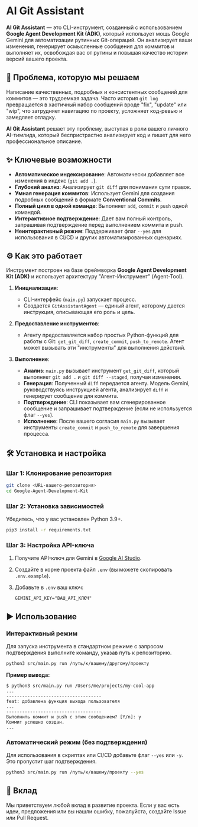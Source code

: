 # AI Git Assistant

**AI Git Assistant** — это CLI-инструмент, созданный с использованием **Google Agent Development Kit (ADK)**, который использует мощь Google Gemini для автоматизации рутинных Git-операций. Он анализирует ваши изменения, генерирует осмысленные сообщения для коммитов и выполняет их, освобождая вас от рутины и повышая качество истории версий вашего проекта.

## 🚀 Проблема, которую мы решаем

Написание качественных, подробных и консистентных сообщений для коммитов — это трудоемкая задача. Часто история `git log` превращается в хаотичный набор сообщений вроде "fix", "update" или "wip", что затрудняет навигацию по проекту, усложняет код-ревью и замедляет отладку.

**AI Git Assistant** решает эту проблему, выступая в роли вашего личного AI-тимлида, который беспристрастно анализирует код и пишет для него профессиональное описание.

## ✨ Ключевые возможности

- **Автоматическое индексирование**: Автоматически добавляет все изменения в индекс (`git add .`).
- **Глубокий анализ**: Анализирует `git diff` для понимания сути правок.
- **Умная генерация коммитов**: Использует Gemini для создания подробных сообщений в формате **Conventional Commits**.
- **Полный цикл в одной команде**: Выполняет `add`, `commit` и `push` одной командой.
- **Интерактивное подтверждение**: Дает вам полный контроль, запрашивая подтверждение перед выполнением коммита и push.
- **Неинтерактивный режим**: Поддерживает флаг `--yes` для использования в CI/CD и других автоматизированных сценариях.

## ⚙️ Как это работает

Инструмент построен на базе фреймворка **Google Agent Development Kit (ADK)** и использует архитектуру "Агент-Инструмент" (Agent-Tool).

1.  **Инициализация**:
    - CLI-интерфейс (`main.py`) запускает процесс.
    - Создается `GitAssistantAgent` — единый агент, которому дается инструкция, описывающая его роль и цель.

2.  **Предоставление инструментов**:
    - Агенту предоставляется набор простых Python-функций для работы с Git: `get_git_diff`, `create_commit`, `push_to_remote`. Агент может вызывать эти "инструменты" для выполнения действий.

3.  **Выполнение**:
    - **Анализ**: `main.py` вызывает инструмент `get_git_diff`, который выполняет `git add .` и `git diff --staged`, получая изменения.
    - **Генерация**: Полученный `diff` передается агенту. Модель Gemini, руководствуясь инструкцией агента, анализирует `diff` и генерирует сообщение для коммита.
    - **Подтверждение**: CLI показывает вам сгенерированное сообщение и запрашивает подтверждение (если не используется флаг `--yes`).
    - **Исполнение**: После вашего согласия `main.py` вызывает инструменты `create_commit` и `push_to_remote` для завершения процесса.

## 🛠️ Установка и настройка

### Шаг 1: Клонирование репозитория

```bash
git clone <URL-вашего-репозитория>
cd Google-Agent-Development-Kit
```

### Шаг 2: Установка зависимостей

Убедитесь, что у вас установлен Python 3.9+.

```bash
pip3 install -r requirements.txt
```

### Шаг 3: Настройка API-ключа

1.  Получите API-ключ для Gemini в [Google AI Studio](https://aistudio.google.com/app/apikey).
2.  Создайте в корне проекта файл `.env` (вы можете скопировать `.env.example`).
3.  Добавьте в `.env` ваш ключ:

    ```
    GEMINI_API_KEY="ВАШ_API_КЛЮЧ"
    ```

## ▶️ Использование

### Интерактивный режим

Для запуска инструмента в стандартном режиме с запросом подтверждения выполните команду, указав путь к репозиторию.

```bash
python3 src/main.py run /путь/к/вашему/другому/проекту
```

**Пример вывода:**

```
$ python3 src/main.py run /Users/me/projects/my-cool-app
...
------------------------------------
feat: добавлена функция выхода пользователя
...
------------------------------------
Выполнить коммит и push с этим сообщением? [Y/n]: y
Коммит успешно создан.
...
```

### Автоматический режим (без подтверждения)

Для использования в скриптах или CI/CD добавьте флаг `--yes` или `-y`. Это пропустит шаг подтверждения.

```bash
python3 src/main.py run /путь/к/вашему/проекту --yes
```

## 🤝 Вклад

Мы приветствуем любой вклад в развитие проекта. Если у вас есть идеи, предложения или вы нашли ошибку, пожалуйста, создайте Issue или Pull Request.
